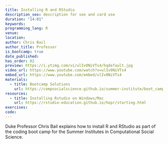 ```yaml
---
title: Installing R and RStudio
description_seo: description for seo and card use
duration: "14:01"
keywords:
programming_lang: R
venue:
location:
author: Chris Bail
author_title: Professor
is_bootcamp: true
date_published:
has_order: 02
preview: https://i.ytimg.com/vi/ulIv0NiVTs4/hqdefault.jpg
video_url: https://www.youtube.com/watch?v=ulIv0NiVTs4
embed_url: https://www.youtube.com/embed/ulIv0NiVTs4
materials:
  - title: Bootcamp Solutions
    url: https://compsocialscience.github.io/summer-institute/boot_camp/bootcamp_answers.pdf
resources:
  - title: Installing Rstudio on Windows/Mac
    url: https://rstudio-education.github.io/hopr/starting.html
exercises:
code:
---
```


Duke Professor Chris Bail explains how to install R and RStudio as part of the coding boot camp for the Summer Institutes in Computational Social Science.
